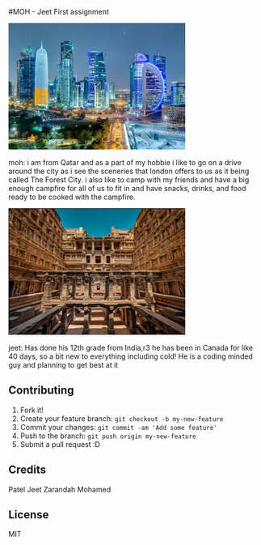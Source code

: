 
#MOH - Jeet         First assignment 

<img src="images/fromqatar.jpg" alt="Qatar" width="350" height="250">

moh: i am from Qatar and as a part of my hobbie i like to go on a drive around the city as i see the sceneries that london offers to us as it being called The Forest City. i also like to camp with my friends and have a big enough campfire for all of us to fit in and have snacks, drinks, and food ready to be cooked with the campfire. 

<img src="images/fromindia.jpg" alt="Qatar" width="350" height="250">


jeet: Has done his 12th grade from India,r3 he has been in Canada for like 40 days, so a bit new to everything including cold! He is a coding minded guy and planning to get best at it

## Contributing

1. Fork it!
2. Create your feature branch: `git checkout -b my-new-feature`
3. Commit your changes: `git commit -am 'Add some feature'`
4. Push to the branch: `git push origin my-new-feature`
5. Submit a pull request :D


## Credits
Patel Jeet
Zarandah Mohamed

## License

MIT

